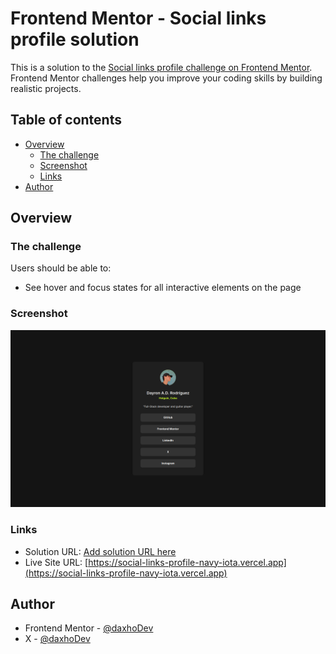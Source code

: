 # Frontend Mentor - Social links profile solution

This is a solution to the [Social links profile challenge on Frontend Mentor](https://www.frontendmentor.io/challenges/social-links-profile-UG32l9m6dQ). Frontend Mentor challenges help you improve your coding skills by building realistic projects.

## Table of contents

- [Overview](#overview)
  - [The challenge](#the-challenge)
  - [Screenshot](#screenshot)
  - [Links](#links)
- [Author](#author)

## Overview

### The challenge

Users should be able to:

- See hover and focus states for all interactive elements on the page

### Screenshot

![Screenshot](./screenshot.png)

### Links

- Solution URL: [Add solution URL here](https://your-solution-url.com)
- Live Site URL: [https://social-links-profile-navy-iota.vercel.app](https://social-links-profile-navy-iota.vercel.app)

## Author

- Frontend Mentor - [@daxhoDev](https://www.frontendmentor.io/profile/daxhoDev)
- X - [@daxhoDev](https://www.x.com/daxhoDev)
